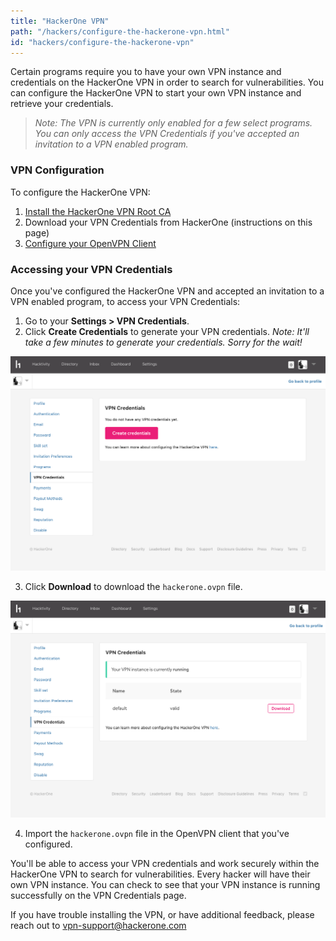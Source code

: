 ```yaml
---
title: "HackerOne VPN"
path: "/hackers/configure-the-hackerone-vpn.html"
id: "hackers/configure-the-hackerone-vpn"
---
```


Certain programs require you to have your own VPN instance and credentials on the HackerOne VPN in order to search for vulnerabilities. You can configure the HackerOne VPN to start your own VPN instance and retrieve your credentials.

><i>Note: The VPN is currently only enabled for a few select programs. You can only access the VPN Credentials if you've accepted an invitation to a VPN enabled program.</i>

### VPN Configuration
To configure the HackerOne VPN:
1. [Install the HackerOne VPN Root CA](/hackers/vpn/root-ca.html)
2. Download your VPN Credentials from HackerOne (instructions on this page)
3. [Configure your OpenVPN Client](/hackers/vpn/clients.html)

### Accessing your VPN Credentials
Once you've configured the HackerOne VPN and accepted an invitation to a VPN enabled program, to access your VPN Credentials:
1. Go to your <b>Settings > VPN Credentials</b>.
2. Click <b>Create Credentials</b> to generate your VPN credentials. <i>Note: It'll take a few minutes to generate your credentials. Sorry for the wait!</i>

![vpn home page](./images/vpn-1.png)

3. Click <b>Download</b> to download the <code>hackerone.ovpn</code> file.

![vpn download link](./images/vpn-2.png)

4. Import the <code>hackerone.ovpn</code> file in the OpenVPN client that you've configured.

You'll be able to access your VPN credentials and work securely within the HackerOne VPN to search for vulnerabilities. Every hacker will have their own VPN instance. You can check to see that your VPN instance is running successfully on the VPN Credentials page.

If you have trouble installing the VPN, or have additional feedback, please reach out to [vpn-support@hackerone.com](mailto:vpn-support@hackerone.com)
